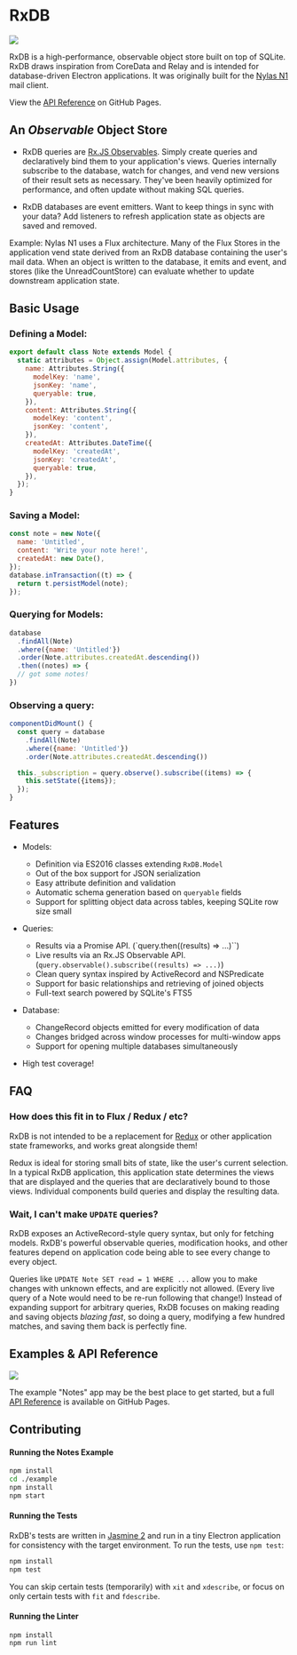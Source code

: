 # RxDB

<a href="https://travis-ci.org/bengotow/electron-RxDB">![](https://travis-ci.org/bengotow/electron-RxDB.svg?branch=master)</a>

RxDB is a high-performance, observable object store built on top of SQLite.
RxDB draws inspiration from CoreData and Relay and is intended for
database-driven Electron applications. It was originally built for
the [Nylas N1](https://github.com/nylas/N1) mail client.

View the [API Reference](https://bengotow.github.io/electron-RxDB) on GitHub Pages.

## An *Observable* Object Store

- RxDB queries are [Rx.JS Observables](https://github.com/Reactive-Extensions/RxJS).
Simply create queries and declaratively
bind them to your application's views. Queries internally subscribe to the
database, watch for changes, and vend new versions of their result sets as
necessary. They've been heavily optimized for performance, and often update
without making SQL queries.

- RxDB databases are event emitters. Want to keep things in sync with your data?
Add listeners to refresh application state as objects are saved and removed.

Example: Nylas N1 uses a Flux architecture. Many of the Flux Stores in the
application vend state derived from an RxDB database containing the user's
mail data. When an object is written to the database, it emits and event,
and stores (like the UnreadCountStore) can evaluate whether to update
downstream application state.


## Basic Usage

### Defining a Model:

```js
export default class Note extends Model {
  static attributes = Object.assign(Model.attributes, {
    name: Attributes.String({
      modelKey: 'name',
      jsonKey: 'name',
      queryable: true,
    }),
    content: Attributes.String({
      modelKey: 'content',
      jsonKey: 'content',
    }),
    createdAt: Attributes.DateTime({
      modelKey: 'createdAt',
      jsonKey: 'createdAt',
      queryable: true,
    }),
  });
}
```

### Saving a Model:

```js
const note = new Note({
  name: 'Untitled',
  content: 'Write your note here!',
  createdAt: new Date(),
});
database.inTransaction((t) => {
  return t.persistModel(note);
});
```

### Querying for Models:

```js
database
  .findAll(Note)
  .where({name: 'Untitled'})
  .order(Note.attributes.createdAt.descending())
  .then((notes) => {
  // got some notes!
})
```

### Observing a query:

```js
componentDidMount() {
  const query = database
    .findAll(Note)
    .where({name: 'Untitled'})
    .order(Note.attributes.createdAt.descending())

  this._subscription = query.observe().subscribe((items) => {
    this.setState({items});
  });
}
```

## Features

- Models:
  + Definition via ES2016 classes extending `RxDB.Model`
  + Out of the box support for JSON serialization
  + Easy attribute definition and validation
  + Automatic schema generation based on `queryable` fields
  + Support for splitting object data across tables, keeping SQLite row size small

- Queries:
  + Results via a Promise API. (`query.then((results) => ...)``)
  + Live results via an Rx.JS Observable API. (`query.observable().subscribe((results) => ...)`)
  + Clean query syntax inspired by ActiveRecord and NSPredicate
  + Support for basic relationships and retrieving of joined objects
  + Full-text search powered by SQLite's FTS5

- Database:
  + ChangeRecord objects emitted for every modification of data
  + Changes bridged across window processes for multi-window apps
  + Support for opening multiple databases simultaneously

- High test coverage!

## FAQ
### How does this fit in to Flux / Redux / etc?

RxDB is not intended to be a replacement for [Redux](https://github.com/reactjs/redux)
or other application state frameworks, and works great alongside them!

Redux is ideal for storing small bits of state, like the user's current selection.
In a typical RxDB application, this application state determines the views that
are displayed and the queries that are declaratively bound to those views. Individual
components build queries and display the resulting data.

### Wait, I can't make `UPDATE` queries?

RxDB exposes an ActiveRecord-style query syntax, but only for fetching models.
RxDB's powerful observable queries, modification hooks, and other features
depend on application code being able to see every change to every object.

Queries like `UPDATE Note SET read = 1 WHERE ...` allow you to make
changes with unknown effects, and are explicitly not allowed.
(Every live query of a Note would need to be re-run following that change!)
Instead of expanding support for arbitrary queries, RxDB focuses on making
reading and saving objects *blazing fast*, so doing a query, modifying a few
hundred matches, and saving them back is perfectly fine.

## Examples & API Reference

<img src="https://raw.githubusercontent.com/bengotow/electron-RxDB/master/example/screenshot.png" />

The example "Notes" app may be the best place to get started, but a full
[API Reference](https://bengotow.github.io/electron-RxDB) is available
on GitHub Pages.

## Contributing

#### Running the Notes Example

```bash
npm install
cd ./example
npm install
npm start
```

#### Running the Tests

RxDB's tests are written in [Jasmine 2](jasmine.github.io/2.5/introduction.html)
and run in a tiny Electron application for consistency with the target environment.
To run the tests, use `npm test`:

```bash
npm install
npm test
```

You can skip certain tests (temporarily) with `xit` and `xdescribe`,
or focus on only certain tests with `fit` and `fdescribe`.

#### Running the Linter

```
npm install
npm run lint
```
